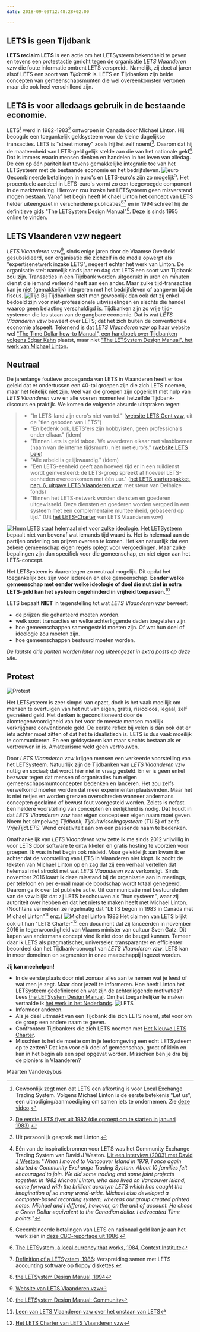 ```yaml
---
date: 2018-09-09T12:48:28+02:00

---
```


## LETS is geen Tijdbank

**LETS reclaim LETS** is een actie om het LETSysteem bekendheid te geven en tevens een protestactie gericht tegen de organisatie _LETS Vlaanderen vzw_ die foute informatie omtrent LETS verspreidt. Namelijk, zij doet al jaren alsof LETS een soort van _Tijdbank_ is. LETS en Tijdbanken zijn beide concepten van gemeenschapsmunten die wel overeenkomsten vertonen maar die ook heel verschillend zijn.

## LETS is voor alledaags gebruik in de bestaande economie.

LETS[^1] werd in 1982-1983[^2] ontworpen in Canada door Michael Linton. Hij beoogde een toegankelijk geldsysteem voor de kleine dagelijkse transacties. LETS is "street money" zoals hij het zelf noemt[^3]. Daarom dat hij de maateenheid van LETS-geld gelijk stelde aan die van het nationale geld[^4]. Dat is immers waarin mensen denken en handelen in het leven van alledag. De één op één pariteit laat tevens gemakkelijke integratie toe van het LETSysteem met de bestaande economie en het bedrijfsleven. ![euro](images/note_1.jpg#float-right) Gecombineerde betalingen in euro's en LETS-euro's zijn zo mogelijk[^5]. Het procentuele aandeel in LETS-euro's vormt zo een toegevoegde component in de marktwerking. Hierover zou inzake het LETSysteem geen misverstand mogen bestaan. Vanaf het begin heeft Michael Linton het concept van LETS helder uiteengezet in verscheidene publicaties[^6][^7] en in 1994 schreef hij de definitieve gids "The LETSystem Design Manual"[^8]. Deze is sinds 1995 online te vinden.

## LETS Vlaanderen vzw negeert

_LETS Vlaanderen vzw_[^9], sinds enige jaren door de Vlaamse Overheid gesubsidieerd, een organisatie die zichzelf in de media opwerpt als "expertisenetwerk inzake LETS", negeert echter het werk van Linton. De organisatie stelt namelijk sinds jaar en dag dat LETS een soort van Tijdbank zou zijn. Transacties in een Tijdbank worden uitgedrukt in uren en minuten dienst die iemand verleend heeft aan een ander. Maar zulke tijd-transacties kan je niet (gemakkelijk) integreren met het bedrijfsleven of aangeven bij de fiscus. ![Tijd](images/clock_1.jpg#float) Bij Tijdbanken stelt men gewoonlijk dan ook dat zij enkel bedoeld zijn voor niet-professionele uitwisselingen en slechts die handel waarop geen belasting verschuldigd is. Tijdbanken zijn zo vrije tijd-systemen die los staan van de gangbare economie. Dat is wat _LETS Vlaanderen vzw_ beweert over LETS; dat het zich buiten de conventionele economie afspeelt. Tekenend is dat _LETS Vlaanderen vzw_ op haar website wel ["The Time Dollar how-to Manual", een handboek over Tijdbanken volgens Edgar Kahn](https://www.letsvlaanderen.be/portals/letsvl/Files/Documents/studies%20over%20LETS%20en%20aanverwante%20domeinen/TimeBanksHowToManual.pdf) plaatst, maar niet ["The LETSystem Design Manual", het werk van Michael Linton](https://manual.letsa.net/en).

## Neutraal

De jarenlange foutieve propaganda van LETS in Vlaanderen heeft er toe geleid dat er ondertussen een 40-tal groepen zijn die zich LETS noemen, maar het feitelijk niet zijn. Veel van die groepen zijn opgericht met hulp van _LETS Vlaanderen vzw_ en alle voeren momenteel hetzelfde Tijdbank-discours en praktijk. We komen de volgende absurde uitspraken tegen:

> * "In LETS-land zijn euro's niet van tel." ([website LETS Gent vzw](https://lets.gent/hoe-werkt-het), uit de "tien geboden van LETS")
> * "En bedenk ook, LETS'ers zijn hobbyisten, geen professionals onder elkaar." (idem)
> * "Binnen Lets is geld taboe. We waarderen elkaar met vlasbloemen (naam van de interne tijdsmunt), niet met euro's." ([website LETS Leie](https://www.letsleie.be/vlasbloemen))
> * "Alle arbeid is gelijkwaardig." (idem)
> * "Een LETS-eenheid geeft aan hoeveel tijd er in een ruildienst wordt geïnvesteerd: de LETS-groep spreekt af hoeveel LETS-eenheden overeenkomen met één uur." ([het LETS starterspakket, pag. 6, uitgave LETS Vlaanderen vzw](https://anzdoc.com/starterspakket-handleiding.html), met steun van Delhaize fonds)
> * "Binnen het LETS-netwerk worden diensten en goederen uitgewisseld. Deze diensten en goederen worden vergoed in een systeem met een complementaire munteenheid, gebaseerd op tijd." (Uit [het LETS-Charter](https://letszandland.be/het-lets-charter/) van LETS Vlaanderen vzw)

![Hmm](images/confused.jpg#float-right)
LETS staat helemaal niet voor zulke ideologie. Het LETSysteem bepaalt niet van bovenaf wat iemands tijd waard is. Het is helemaal aan de partijen onderling om prijzen overeen te komen. Het kan natuurlijk dat een zekere gemeenschap eigen regels oplegt voor vergoedingen. Maar zulke bepalingen zijn dan specifiek voor die gemeenschap, en niet eigen aan het LETS-concept.

Het LETSysteem is daarentegen zo neutraal mogelijk. Dit opdat het toegankelijk zou zijn voor iedereen en elke gemeenschap. **Eender welke gemeenschap met eender welke ideologie of doel die nut ziet in extra LETS-geld kan het systeem ongehinderd in vrijheid toepassen.**[^10]

LETS bepaalt **NIET** in tegenstelling tot wat _LETS Vlaanderen vzw_ beweert:

* de prijzen die gehanteerd moeten worden.
* welk soort transacties en welke achterliggende daden toegelaten zijn.
* hoe gemeenschappen samengesteld moeten zijn. Of wat hun doel of ideologie zou moeten zijn.
* hoe gemeenschappen bestuurd moeten worden.

_De laatste drie punten worden later nog uiteengezet in extra posts op deze site._

## Protest

![Protest](images/protest.png#float)

Het LETSysteem is zeer simpel van opzet, doch is het vaak moeilijk om mensen te overtuigen van het nut van eigen, gratis, risicoloos, legaal, zelf gecreëerd geld. Het denken is geconditioneerd door de alomtegenwoordigheid van het voor de meeste mensen moeilijk verkrijgbare conventionele geld. De eerste reflex bij velen is dan ook dat er iets achter moet zitten of dat het te idealistisch is. LETS is dus vaak moeilijk te communiceren. En een geldsysteem kan maar slechts bestaan als er vertrouwen in is. Amateurisme wekt geen vertrouwen.

Door _LETS Vlaanderen vzw_ krijgen mensen een verkeerde voorstelling van het LETSysteem. Natuurlijk zijn de Tijdbanken van _LETS Vlaanderen vzw_  nuttig en sociaal; dat wordt hier niet in vraag gesteld. En er is geen enkel bezwaar tegen dat mensen of organisaties hun eigen gemeenschapsmuntconcepten bedenken en lanceren. Het zou zelfs verwelkomd moeten worden dat meer experimenten plaatsvinden. Maar het is niet netjes en worden grenzen overschreden wanneer andermans concepten geclaimd of bewust fout voorgesteld worden. Zoiets is nefast. Een heldere voorstelling van concepten en eerlijkheid is nodig. Dat houdt in dat _LETS Vlaanderen vzw_ haar eigen concept een eigen naam moet geven. Noem het simpelweg _Tijdbank_, _Tijduitwisselingsysteem_ (TUiS) of zelfs _VrijeTijdLETS_. Wend creativiteit aan om een passende naam te bedenken.

Onafhankelijk van _LETS Vlaanderen vzw_ zette ik me sinds 2012 vrijwillig in voor LETS door software te ontwikkelen en gratis hosting te voorzien voor groepen. Ik was in het begin ook misleid. Maar geleidelijk aan kwam ik er achter dat de voorstelling van LETS in Vlaanderen niet klopt. Ik zocht de teksten van Michael Linton op en zag dat zij een verhaal vertellen dat helemaal niet strookt met wat _LETS Vlaanderen vzw_ verkondigt. Sinds november 2016 kaart ik deze misstand bij de organisatie aan in meetings, per telefoon en per e-mail maar de boodschap wordt totaal genegeerd. Daarom ga ik over tot publieke actie. Uit communicatie met bestuursleden van de vzw blijkt dat zij LETS beschouwen als "hun systeem", waar zij autoriteit over hebben en dat het niets te maken heeft met Michael Linton. (Nochtans vermelden ze regelmatig dat "LETS begon in 1983 in Canada met Michael Linton"[^11] enz.) ![Michael Linton 1983](linton.jpg#float-right) Het claimen van LETS blijkt ook uit hun "LETS Charter"[^12] een document dat zij lanceerden in november 2016 in tegenwoordigheid van Vlaams minister van cultuur Sven Gatz. Dit kapen van andermans concept vind ik niet door de beugel kunnen. Temeer daar ik LETS als pragmatischer, universeler, transparanter en efficienter beoordeel dan het Tijdbank-concept van _LETS Vlaanderen vzw_. LETS kan in meer domeinen en segmenten in onze maatschappij ingezet worden.

**Jij kan meehelpen!**

* In de eerste plaats door niet zomaar alles aan te nemen wat je leest of wat men je zegt. Maar door jezelf te informeren. Hoe heeft Linton het LETSysteem gedefinieerd en wat zijn de achterliggende motivaties? Lees [the LETSystem Design Manual](https://manual.letsa.net/en/1.1.html). Om het toegankelijker te maken vertaalde ik [het werk in het Nederlands](https://manual.letsa.net/nl/1.1.html).
![LETS](lets-card.jpg#float)
* Informeer anderen.
* Als je deel uitmaakt van een Tijdbank die zich LETS noemt, stel voor om de groep een andere naam te geven.
* Confronteer Tijdbankers die zich LETS noemen met [Het Nieuwe LETS Charter](het-nieuwe-lets-charter.pdf).
* Misschien is het de moeite om in je leefomgeving een echt LETSysteem op te zetten? Dat kan voor elk doel of gemeenschap, groot of klein en kan in het begin als een spel opgevat worden. Misschien ben je dra bij de pioniers in Vlaanderen?

Maarten Vandekeybus

[^1]: Gewoonlijk zegt men dat LETS een afkorting is voor Local Exchange Trading System. Volgens Michael Linton is de eerste betekenis "Let us", een uitnodiging/aanmoediging om samen iets te ondernemen. Zie [deze video](https://youtu.be/QSKbq4qVTO0?t=1422).
[^2]: [De eerste LETS flyer uit 1982 (die oproept om te starten in januari 1983)](lets-flyer-1982.png).
[^3]: Uit persoonlijk gesprek met Linton.
[^4]: Eén van de inspiratiebronnen voor LETS was het Community Exchange Trading System van David J Weston. [Uit een interview (2003) met David J Weston](http://prosperityuk.com/2003/09/david-j-weston-money-reform-activist-in-britain-and-canada/): "_When I moved to Vancouver Island in 1979, I once again started a Community Exchange Trading System. About 10 families felt encouraged to join. We did some trading and some joint projects together. In 1982 Michael Linton, who also lived on Vancouver Island, came forward with the brilliant acronym LETS which has caught the imagination of so many world-wide. Michael also developed a computer-based recording system, whereas our group created printed notes. Michael and I differed, however, on the unit of account. He chose a Green Dollar equivalent to the Canadian dollar. I advocated Time points._"
[^5]: Gecombineerde betalingen van LETS en nationaal geld kan je aan het werk zien in [deze CBC-reportage uit 1986](https://www.youtube.com/watch?v=S8V_exZFrDY).
[^6]: [The LETSystem, a local currency that works, 1984, Context Institute](https://www.context.org/iclib/ic07/linton/)
[^7]: [Definition of a LETSystem, 1986](https://archive.lets.net/gmlets/letsplay/id-9-2.htm): Verspreiding samen met LETS accounting software op floppy diskettes.
[^8]: [the LETSystem Design Manual, 1994](https://manual.letsa.net/en/1.1.html)
[^9]: [Website van LETS Vlaanderen vzw](https://letsvlaanderen.be)
[^10]: [the LETSystem Design Manual: Community](https://manual.letsa.net/en/1.3.html#community)
[^11]: [Leen van LETS Vlaanderen vzw over het onstaan van LETS](https://youtu.be/I0cLfevh6G4?t=133)
[^12]: [Het LETS Charter van LETS Vlaanderen vzw](https://www.letsvlaanderen.be/portals/letsvl/Files/Documents/2017/LETS-charter%20definitief.pdf)
